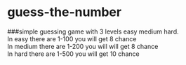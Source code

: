 # guess-the-number
###simple guessing game with 3 levels easy medium hard.<br>
In easy there are 1-100 you will get 8 chance<br>
In medium there are 1-200 you will will get 8 chance<br>
In hard there are 1-500 you will get 10 chance<br>
